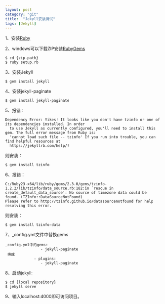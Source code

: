 ```yaml
---
layout: post
category: "git"
title:  "Jekyll安装调试"
tags: [Jekyll]
---
```




1、安装[Ruby](https://rubyinstaller.org/downloads/)   

2、windows可以下载ZIP安装[RubyGems](https://rubygems.org/pages/download)  

    $ cd {zip-path} 
    $ ruby setup.rb  
<!-- more -->

3、安装Jekyll  

    $ gem install jekyll  

4、安装jekyll-paginate  

    $ gem install jekyll-paginate  


5、报错：  

    Dependency Error: Yikes! It looks like you don't have tzinfo or one of its dependencies installed. In order
      to use Jekyll as currently configured, you'll need to install this gem. The full error message from Ruby is:
      'cannot load such file -- tzinfo' If you run into trouble, you can find helpful resources at
      https://jekyllrb.com/help/!  

则安装：  

    $ gem install tzinfo  

6、报错：  

    C:/Ruby23-x64/lib/ruby/gems/2.3.0/gems/tzinfo-1.2.2/lib/tzinfo/data_source.rb:182:in `rescue in create_default_data_source': No source of timezone data could be found. (TZInfo::DataSourceNotFound)
    Please refer to http://tzinfo.github.io/datasourcenotfound for help resolving this error.  

则安装：  

    $ gem install tzinfo-data

7、_config.yml文件中替换gems

    _config.yml中的gems:
     				- jekyll-paginate
     换成
			     - plugins:
			     	- jekyll-paginate


8、启动jekyll:

    $ cd {local repository}
    $ jekyll serve

9、输入localhost:4000即可访问项目。